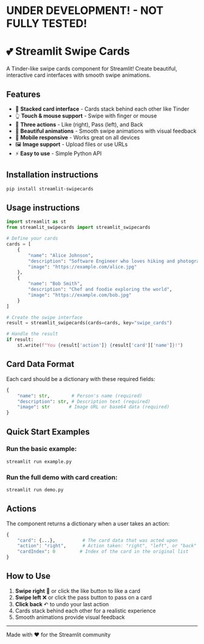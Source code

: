 # UNDER DEVELOPMENT! - NOT FULLY TESTED!

# 💕 Streamlit Swipe Cards

A Tinder-like swipe cards component for Streamlit! Create beautiful, interactive card interfaces with smooth swipe animations.

## Features

- 🎴 **Stacked card interface** - Cards stack behind each other like Tinder
- 👆 **Touch & mouse support** - Swipe with finger or mouse
- 🎯 **Three actions** - Like (right), Pass (left), and Back
- 🎨 **Beautiful animations** - Smooth swipe animations with visual feedback
- 📱 **Mobile responsive** - Works great on all devices
- 🖼️ **Image support** - Upload files or use URLs
- ⚡ **Easy to use** - Simple Python API

## Installation instructions 

```sh
pip install streamlit-swipecards
```

## Usage instructions

```python
import streamlit as st
from streamlit_swipecards import streamlit_swipecards

# Define your cards
cards = [
    {
        "name": "Alice Johnson",
        "description": "Software Engineer who loves hiking and photography",
        "image": "https://example.com/alice.jpg"
    },
    {
        "name": "Bob Smith", 
        "description": "Chef and foodie exploring the world",
        "image": "https://example.com/bob.jpg"
    }
]

# Create the swipe interface
result = streamlit_swipecards(cards=cards, key="swipe_cards")

# Handle the result
if result:
    st.write(f"You {result['action']} {result['card']['name']}!")
```

## Card Data Format

Each card should be a dictionary with these required fields:

```python
{
    "name": str,        # Person's name (required)
    "description": str, # Description text (required)
    "image": str       # Image URL or base64 data (required)
}
```

## Quick Start Examples

### Run the basic example:
```bash
streamlit run example.py
```

### Run the full demo with card creation:
```bash
streamlit run demo.py
```

## Actions

The component returns a dictionary when a user takes an action:

```python
{
    "card": {...},          # The card data that was acted upon
    "action": "right",      # Action taken: "right", "left", or "back"
    "cardIndex": 0         # Index of the card in the original list
}
```

## How to Use

1. **Swipe right** 💚 or click the like button to like a card
2. **Swipe left** ❌ or click the pass button to pass on a card  
3. **Click back** ↶ to undo your last action
4. Cards stack behind each other for a realistic experience
5. Smooth animations provide visual feedback

---

Made with ❤️ for the Streamlit community
